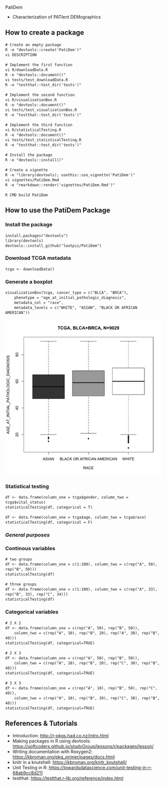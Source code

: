  PatiDem
 * Characterization of PATIent DEMographics

## How to create a package
```
# Create an empty package
R -e "devtools::create('PatiDem')"
vi DESCRIPTION

# Implement the first function
vi R/downloadData.R
R -e "devtools::document()"
vi tests/test_downloadData.R
R -e "testthat::test_dir('tests')"

# Implement the second function
vi R/visualizationBox.R
R -e "devtools::document()"
vi tests/test_visualizationBox.R
R -e "testthat::test_dir('tests')"

# Implement the third function
vi R/statisticalTesting.R
R -e "devtools::document()"
vi tests/test_statisticalTesting.R
R -e "testthat::test_dir('tests')"

# Install the package
R -e "devtools::install()"

# Create a vignette
R -e "library(devtools); usethis::use_vignette('PatiDem')"
vi vignettes/PatiDem.Rmd
R -e "rmarkdown::render('vignettes/PatiDem.Rmd')"

R CMD build PatiDem
```

## How to use the PatiDem Package
### Install the package
```
install.packages("devtools")
library(devtools)
devtools::install_github("lootpiz/PatiDem")
```

### Download TCGA metadata
```
tcga <- downloadData()
```

### Generate a boxplot
```
visualizationBox(tcga, cancer_type = c("BLCA", "BRCA"),
    phenotype = "age_at_initial_pathologic_diagnosis",
    metadata_col = "race",
    metadata_levels = c("WHITE", "ASIAN", "BLACK OR AFRICAN AMERICAN"))
```
![A boxplot](./data/boxplot.png)

### Statistical testing
```
df <- data.frame(column_one = tcga$gender, column_two = tcga$vital_status)
statisticalTesting(df, categorical = T)

df <- data.frame(column_one = tcga$age, column_two = tcga$race)
statisticalTesting(df, categorical = F)
```

### _General purposes_
### Continous variables
```
# two groups
df <- data.frame(column_one = c(1:100), column_two = c(rep("A", 50), rep("B", 50)))
statisticalTesting(df)

# three groups
df <- data.frame(column_one = c(1:100), column_two = c(rep("A", 33), rep("B", 33), rep("C", 34)))
statisticalTesting(df)
```

### Categorical variables
```
# 2 X 2
df <- data.frame(column_one = c(rep("A", 50), rep("B", 50)), 
    column_two = c(rep("A", 10), rep("B", 20), rep("A", 30), rep("B", 40)))
statisticalTesting(df, categorical=TRUE)

# 2 X 3
df <- data.frame(column_one = c(rep("A", 50), rep("B", 50)), 
    column_two = c(rep("A", 10), rep("B", 20), rep("C", 30), rep("B", 40)))
statisticalTesting(df, categorical=TRUE)

# 3 X 3
df <- data.frame(column_one = c(rep("A", 10), rep("B", 50), rep("C", 40)), 
    column_two = c(rep("A", 10), rep("B", 20), rep("C", 30), rep("B", 40)))
statisticalTesting(df, categorical=TRUE)
```

## References & Tutorials
  * Introduction: http://r-pkgs.had.co.nz/intro.html
  * Making packages in R using devtools: https://uoftcoders.github.io/studyGroup/lessons/r/packages/lesson/
  * Writing documentation with Roxygen2: https://kbroman.org/pkg_primer/pages/docs.html
  * knitr in a knutshell: https://kbroman.org/knitr_knutshell/
  * Unit Testing in R: https://towardsdatascience.com/unit-testing-in-r-68ab9cc8d211
  * testthat: https://testthat.r-lib.org/reference/index.html

